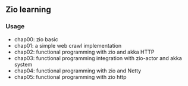## Zio learning

### Usage

- chap00: zio basic
- chap01: a simple web crawl implementation
- chap02: functional programming with zio and akka HTTP
- chap03: functional programming integration with zio-actor and akka system
- chap04: functional programming with zio and Netty
- chap05: functional programming with zio http

